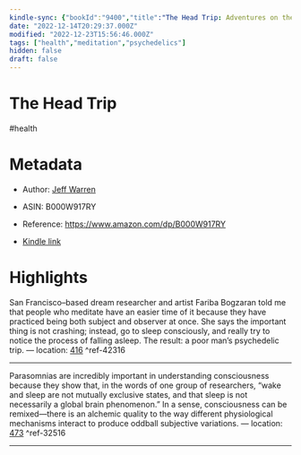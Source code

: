 ```yaml
---
kindle-sync: {"bookId":"9400","title":"The Head Trip: Adventures on the Wheel of Consciousness","author":"Jeff Warren","asin":"B000W917RY","lastAnnotatedDate":"2015-02-28","bookImageUrl":"https://m.media-amazon.com/images/I/41fYLnP17DL._SY160.jpg","highlightsCount":2}
date: "2022-12-14T20:29:37.000Z"
modified: "2022-12-23T15:56:46.000Z"
tags: ["health","meditation","psychedelics"]
hidden: false
draft: false
---
```

# The Head Trip

#health 

# Metadata

* Author: [Jeff Warren](https://www.amazon.comundefined)

* ASIN: B000W917RY

* Reference: <https://www.amazon.com/dp/B000W917RY>

* [Kindle link](kindle://book?action=open&asin=B000W917RY)

# Highlights

San Francisco–based dream researcher and artist Fariba Bogzaran told me that people who meditate have an easier time of it because they have practiced being both subject and observer at once. She says the important thing is not crashing; instead, go to sleep consciously, and really try to notice the process of falling asleep. The result: a poor man’s psychedelic trip. — location: [416](kindle://book?action=open&asin=B000W917RY&location=416) ^ref-42316

---

Parasomnias are incredibly important in understanding consciousness because they show that, in the words of one group of researchers, “wake and sleep are not mutually exclusive states, and that sleep is not necessarily a global brain phenomenon.” In a sense, consciousness can be remixed—there is an alchemic quality to the way different physiological mechanisms interact to produce oddball subjective variations. — location: [473](kindle://book?action=open&asin=B000W917RY&location=473) ^ref-32516

---

